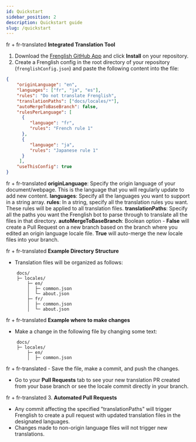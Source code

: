 ```yaml
---
id: Quickstart
sidebar_position: 2
description: Quickstart guide
slug: /quickstart
---
```


fr + fr-translated **Integrated Translation Tool**
1. Download the [Frenglish GitHub App](https://github.com/apps/frenglish-translation) and click **Install** on your repository.
2. Create a Frenglish config in the root directory of your repository (`frenglishConfig.json`) and paste the following content into the file:

```json
{
    "originLanguage": "en",
    "languages": ["fr", "ja", "es"],
    "rules": "Do not translate Frenglish",
    "translationPaths": ["docs/locales/*"],
    "autoMergeToBaseBranch": false,
    "rulesPerLanguage": [
      {
         "language": "fr",
         "rules": "French rule 1"
      },
      {
         "language": "ja",
         "rules": "Japanese rule 1"
      }
     ],
    "useThisConfig": true
}
```

fr + fr-translated **originLanguage**: Specify the origin language of your document/webpage. This is the language that you will regularly update to add new content.
**languages**: Specify all the languages you want to support in a string array.
**rules**: In a string, specify all the translation rules you want. These rules will be applied to all translation files.
**translationPaths**: Specify all the paths you want the Frenglish bot to parse through to translate all the files in that directory.
**autoMergeToBaseBranch**: Boolean option - **False** will create a Pull Request on a new branch based on the branch where you edited an origin language locale file. **True** will auto-merge the new locale files into your branch.

fr + fr-translated **Example Directory Structure**
   - Translation files will be organized as follows:

```plaintext
    docs/
    ├─ locales/
        ├─ en/
        │  ├─ common.json
        │  └─ about.json
        ├─ fr/
        │  ├─ common.json
        │  └─ about.json
```

fr + fr-translated **Example where to make changes**
   - Make a change in the following file by changing some text:

```plaintext
    docs/
    ├─ locales/
        ├─ en/
        │  ├─ common.json
```

fr + fr-translated - Save the file, make a commit, and push the changes.
   - Go to your **Pull Requests**  tab to see your new translation PR created from your base branch or see the locale commit directly in your branch.

fr + fr-translated 3. **Automated Pull Requests**
   - Any commit affecting the specified "translationPaths" will trigger Frenglish to create a pull request with updated translation files in the designated languages.
   - Changes made to non-origin language files will not trigger new translations.